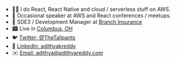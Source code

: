 - 👨‍💻 I do React, React Native and cloud / serverless stuff on AWS.
- 🎤 Occasional speaker at AWS and React conferences / meetups.
- 🔭 SDE3 / Development Manager at [Branch Insurance](https://ourbranch.com)
- 🏙️ Live in [Columbus, OH](https://goo.gl/maps/1kCe7iR6vdQ4Ey4T6)
- 🐦 [Twitter: @TheTallpants](https://twitter.com/TheTallpants)
- 💼 [LinkedIn: adithyakreddy](https://www.linkedin.com/in/adithyakreddy/)
- ✉️ [Email: adithya@adithyareddy.com](mailto:adithya@adithyareddy.com)

